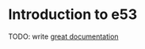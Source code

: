 # Introduction to e53

TODO: write [great documentation](http://jacobian.org/writing/what-to-write/)
